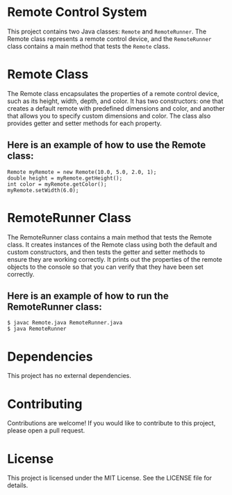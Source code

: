# Remote Control System
This project contains two Java classes: `Remote` and `RemoteRunner`. The Remote class represents a remote control device, and the `RemoteRunner` class contains a main method that tests the `Remote` class.

# Remote Class
The Remote class encapsulates the properties of a remote control device, such as its height, width, depth, and color. It has two constructors: one that creates a default remote with predefined dimensions and color, and another that allows you to specify custom dimensions and color. The class also provides getter and setter methods for each property.

## Here is an example of how to use the Remote class:


```
Remote myRemote = new Remote(10.0, 5.0, 2.0, 1);
double height = myRemote.getHeight();
int color = myRemote.getColor();
myRemote.setWidth(6.0);
```

# RemoteRunner Class
The RemoteRunner class contains a main method that tests the Remote class. It creates instances of the Remote class using both the default and custom constructors, and then tests the getter and setter methods to ensure they are working correctly. It prints out the properties of the remote objects to the console so that you can verify that they have been set correctly.

## Here is an example of how to run the RemoteRunner class:

```
$ javac Remote.java RemoteRunner.java
$ java RemoteRunner
```

# Dependencies
This project has no external dependencies.

# Contributing
Contributions are welcome! If you would like to contribute to this project, please open a pull request.

# License
This project is licensed under the MIT License. See the LICENSE file for details.
